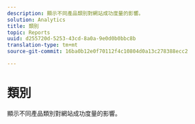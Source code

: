 ```yaml
---
description: 顯示不同產品類別對網站成功度量的影響。
solution: Analytics
title: 類別
topic: Reports
uuid: d255720d-5253-43cd-8a0a-9e0d0b0bbc8b
translation-type: tm+mt
source-git-commit: 16ba0b12e0f70112f4c10804d0a13c278388ecc2

---
```



# 類別

顯示不同產品類別對網站成功度量的影響。

